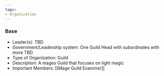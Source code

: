 ```yaml
---
tags:
- Organization
---
```

### Base
- Leader(s): TBD
- Government/Leadership system: One Guild Head with subordinates with more TBD
- Type of Organization: Guild
- Description: A mages Guild that focuses on light magic
- Important Members: [[Mage Guild Examiner]]